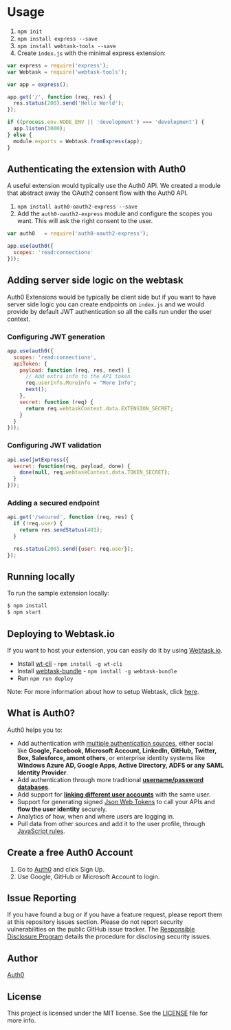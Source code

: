 # Usage

1. `npm init`
2. `npm install express --save`
3. `npm install webtask-tools --save`
4. Create `index.js` with the minimal express extension:

  ```js
  var express = require('express');
  var Webtask = require('webtask-tools');

  var app = express();

  app.get('/', function (req, res) {
    res.status(200).send('Hello World');
  });

  if ((process.env.NODE_ENV || 'development') === 'development') {
    app.listen(3000);
  } else {
    module.exports = Webtask.fromExpress(app);
  }
  ```

## Authenticating the extension with Auth0

A useful extension would typically use the Auth0 API. We created a module that abstract away the OAuth2 consent flow with the Auth0 API.

1. `npm install auth0-oauth2-express --save`
2. Add the `auth0-oauth2-express` module and configure the scopes you want. This will ask the right consent to the user.

  ```js
  var auth0   = require('auth0-oauth2-express');

  app.use(auth0({
    scopes: 'read:connections'
  }));
  ```

## Adding server side logic on the webtask

Auth0 Extensions would be typically be client side but if you want to have server side logic you can create endpoints on `index.js` and we would provide by default JWT authentication so all the calls run under the user context.

### Configuring JWT generation

```js
app.use(auth0({
  scopes: 'read:connections',
  apiToken: {
    payload: function (req, res, next) {
      // Add extra info to the API token
      req.userInfo.MoreInfo = "More Info";
      next();
    },
    secret: function (req) {
      return req.webtaskContext.data.EXTENSION_SECRET;
    }
  }
}));
```

### Configuring JWT validation

```js
api.use(jwtExpress({
  secret: function(req, payload, done) {
    done(null, req.webtaskContext.data.TOKEN_SECRET);
  }
}));
```

### Adding a secured endpoint

```js
api.get('/secured', function (req, res) {
  if (!req.user) {
    return res.sendStatus(401);
  }

  res.status(200).send({user: req.user});
});
```

## Running locally

To run the sample extension locally:

```bash
$ npm install
$ npm start
```

## Deploying to Webtask.io

If you want to host your extension, you can easily  do it by using [Webtask.io](https://webtask.io).

* Install [wt-cli](https://github.com/auth0/wt-cli) - `npm install -g wt-cli`
* Install [webtask-bundle](https://github.com/auth0/webtask-bundle) - `npm install -g webtask-bundle`
* Run `npm run deploy`

Note: For more information about how to setup Webtask, click [here](https://webtask.io/docs/101).

## What is Auth0?

Auth0 helps you to:

* Add authentication with [multiple authentication sources](https://docs.auth0.com/identityproviders), either social like **Google, Facebook, Microsoft Account, LinkedIn, GitHub, Twitter, Box, Salesforce, amont others**, or enterprise identity systems like **Windows Azure AD, Google Apps, Active Directory, ADFS or any SAML Identity Provider**.
* Add authentication through more traditional **[username/password databases](https://docs.auth0.com/mysql-connection-tutorial)**.
* Add support for **[linking different user accounts](https://docs.auth0.com/link-accounts)** with the same user.
* Support for generating signed [Json Web Tokens](https://docs.auth0.com/jwt) to call your APIs and **flow the user identity** securely.
* Analytics of how, when and where users are logging in.
* Pull data from other sources and add it to the user profile, through [JavaScript rules](https://docs.auth0.com/rules).

## Create a free Auth0 Account

1. Go to [Auth0](https://auth0.com/signup) and click Sign Up.
2. Use Google, GitHub or Microsoft Account to login.

## Issue Reporting

If you have found a bug or if you have a feature request, please report them at this repository issues section. Please do not report security vulnerabilities on the public GitHub issue tracker. The [Responsible Disclosure Program](https://auth0.com/whitehat) details the procedure for disclosing security issues.

## Author

[Auth0](auth0.com)

## License

This project is licensed under the MIT license. See the [LICENSE](LICENSE) file for more info.
